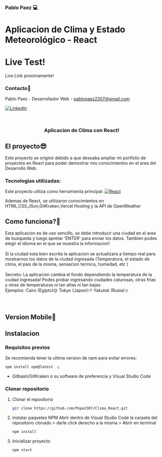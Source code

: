 ### Pablo Paez 💻
# Aplicacion de Clima y Estado Meteorológico - React
# Live Test!
Live Link proximamente!

### Contacto📩

Pablo Paez - Desarrollador Web - pablopaez2307@gmail.com

[![LinkedIn][linkedin-shield]][linkedin-url]


<br />
<div align="center">
  
  <h3 align="center">Aplicacion de Clima con React!</h3>
</div>

## El proyecto😎

Este proyecto se originó debido a que deseaba ampliar mi portfolio de proyectos en React para poder demostrar mis conocimientos en el area del Desarrollo Web.

### Tecnologias utilizadas:

Este proyecto utiliza como herramienta principal: 
[![React][React.js]][React-url]

Ademas de React, se utilizaron conocimientos en HTML,CSS,JSon,GitKraken,Vercel Hosting y la API de OpenWeather


## Como funciona?🤔

Esta aplicacion es de uso sencillo, se debe introducir una ciudad en el area de busqueda y luego apretar 'ENTER' para enviar los datos.
Tambien podes elegir el idioma en el que se muestra la informacion!
<br/>
<br/>
Si la ciudad esta bien escrita la aplicacion se actualizara a tiempo real para mostrarnos los datos de la ciudad ingresada (Temperatura, el estado de clima, el pais de la misma, sensacion termica, humedad, etc )
<br/>
<br/>
Secreto: La aplicacion cambia el fondo dependiendo la temperatura de la ciudad ingresada! Podes probar ingresando ciudades calurosas, otras frias y otras de temperaturas ni tan altas ni tan bajas.
<br/>
Ejemplos: Cairo (Egipto)🌞 Tokyo (Japon)⛅ Yakutsk (Rusia)⛄

<br/>



## Version Mobile📱


<div align="center">

</div>



## Instalacion

### Requisitos previos

Se recomienda tener la ultima version de npm para evitar errores:

  ```sh
  npm install npm@latest -g
  ```
* Gitbash/GitKraken o su software de preferencia y Visual Studio Code

### Clonar repositorio


1. Clonar el repositorio
   ```sh
   git clone https://github.com/Pepe2307/Clima_React.git
   ```
   
2. Instalar paquetes NPM
Abrir dentro de Visual Studio Code la carpeta del repositorio clonado > darle click derecho a la misma > Abrir en terminal
   ```sh
   npm install
   ```
   
3. Inicializar proyecto

   ```js
   npm start
   ```


<!-- LINKS -->

[linkedin-shield]: https://img.shields.io/badge/-LinkedIn-black.svg?style=for-the-badge&logo=linkedin&colorB=555
[linkedin-url]: https://www.linkedin.com/in/pablo-paez-t/
[React.js]: https://img.shields.io/badge/React-20232A?style=for-the-badge&logo=react&logoColor=61DAFB
[React-url]: https://reactjs.org/

